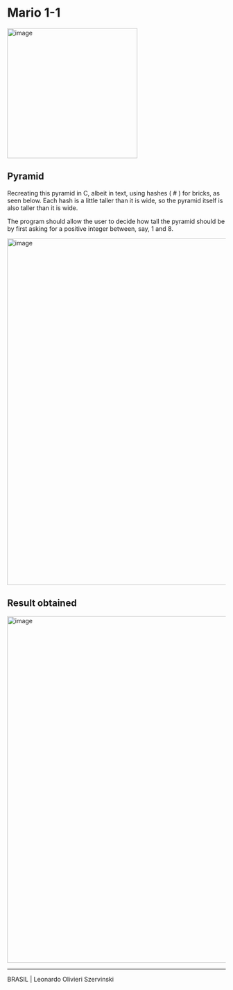 # Mario 1-1
<img width="300" alt="image" src="https://github.com/LeonardoSzervinski/CS50/assets/99694844/1b3baceb-f01e-4f15-bc3a-ab70d67e97ba">


## Pyramid
Recreating this pyramid in C, albeit in text, using hashes ( # ) for bricks, as seen below. Each hash is a little taller than it is wide, so the pyramid itself is also taller than it is wide.

The program should allow the user to decide how tall the pyramid should be by first asking for a positive integer between, say, 1 and 8.

<img width="800" alt="image" src="https://github.com/LeonardoSzervinski/CS50/assets/99694844/74ec91e3-240b-40d7-9fb4-d8cfc4728588">

## Result obtained
<img width="800" alt="image" src="https://github.com/LeonardoSzervinski/CS50/assets/99694844/c66ab71f-da25-4be9-9bec-7a715ba84559">

<hr>
BRASIL | Leonardo Olivieri Szervinski
